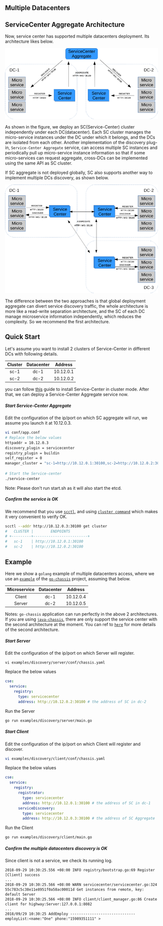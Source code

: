 Multiple Datacenters
-------

## ServiceCenter Aggregate Architecture

Now, service center has supported multiple datacenters deployment. 
Its architecture likes below.

![architecture](/docs/multidcs.PNG)

As shown in the figure, we deploy an SC(Service-Center) cluster independently under each DC(datacenter).
Each SC cluster manages the micro-service instances under the DC under which it belongs, and the DCs are
isolated from each other. Another implementation of the discovery plug-in, `Service-Center Aggregate` service, can
access multiple SC instances and periodically pull up micro-service instance information so that if some
micro-services can request aggregate, cross-DCs can be implemented using the same API as SC cluster.

If SC aggregate is not deployed globally, SC also supports another way to implement multiple DCs discovery,
as shown below.

![architecture](/docs/multidcs2.PNG)

The difference between the two approaches is that global deployment aggregate can divert service discovery traffic,
the whole architecture is more like a read-write separation architecture, and the SC of each DC manage microservice
information independently, which reduces the complexity. So we recommend the first architecture.

## Quick Start

Let's assume you want to install 2 clusters of Service-Center in different DCs with following details.

| Cluster | Datacenter  | Address     |  
| :-----: | :---------: | :---------: |  
| sc-1    | dc-1        | 10.12.0.1   |   
| sc-2    | dc-2        | 10.12.0.2   | 

you can follow [this](/docs/sc-cluster.md) guide to install Service-Center in cluster mode. After that,
we can deploy a Service-Center Aggregate service now. 

##### Start Service-Center Aggregate

Edit the configuration of the ip/port on which SC aggregate will run, we assume you launch it at 10.12.0.3.
```bash
vi conf/app.conf
# Replace the below values
httpaddr = 10.12.0.3
discovery_plugin = servicecenter
registry_plugin = buildin
self_register = 0
manager_cluster = "sc-1=http://10.12.0.1:30100,sc-2=http://10.12.0.2:30100"

# Start the Service-center
./service-center
```

Note: Please don't run start.sh as it will also start the etcd.

##### Confirm the service is OK

We recommend that you use [`scctl`](/scctl/README.md), and using
[`cluster command`](/scctl/pkg/plugin/README.md#cluster-options)
which makes it very convenient to verify OK.

```bash
scctl --addr http://10.12.0.3:30100 get cluster
#   CLUSTER |        ENDPOINTS         
# +---------+-------------------------+
#   sc-1    | http://10.12.0.1:30100  
#   sc-2    | http://10.12.0.2:30100
```

## Example

Here we show a `golang` example of multiple datacenters access, where we use an 
[`example`](https://github.com/go-chassis/go-chassis/tree/master/examples/discovery)
of the [`go-chassis`](https://github.com/go-chassis/go-chassis) project, assuming that below.

| Microservice | Datacenter  | Address     |  
| :-----:      | :---------: | :---------: |  
| Client       | dc-1        | 10.12.0.4   |   
| Server       | dc-2        | 10.12.0.5   |

Notes: `go-chassis` application can run perfectly in the above 2 architectures.
If you are using [`java-chassis`](https://github.com/apache/servicecomb-java-chassis),
there are only support the service center with the second architecture at the moment.
You can ref to [`here`](/docs/multidcs2.md) for more details of the second architecture.

##### Start Server

Edit the configuration of the ip/port on which Server will register.
```
vi examples/discovery/server/conf/chassis.yaml
```
Replace the below values
```yaml
cse:
  service:
    registry:
      type: servicecenter
      address: http://10.12.0.2:30100 # the address of SC in dc-2
```

Run the Server
```bash
go run examples/discovery/server/main.go
```
##### Start Client

Edit the configuration of the ip/port on which Client will register and discover.
```bash
vi examples/discovery/client/conf/chassis.yaml
```
Replace the below values
```yaml
cse:
  service:
    registry:
      registrator:
        type: servicecenter
        address: http://10.12.0.1:30100 # the address of SC in dc-1
      serviceDiscovery:
        type: servicecenter
        address: http://10.12.0.3:30100 # the address of SC Aggregate
```

Run the Client
```bash
go run examples/discovery/client/main.go
```

##### Confirm the multiple datacenters discovery is OK

Since client is not a service, we check its running log.
```
2018-09-29 10:30:25.556 +08:00 INFO registry/bootstrap.go:69 Register [Client] success
...
2018-09-29 10:30:25.566 +08:00 WARN servicecenter/servicecenter.go:324 55c783c5c38e11e8951f0a58ac00011d Get instances from remote, key: default Server
2018-09-29 10:30:25.566 +08:00 INFO client/client_manager.go:86 Create client for highway:Server:127.0.0.1:8082
...
2018/09/29 10:30:25 AddEmploy ------------------------------ employList:<name:"One" phone:"15989351111" > 
```

